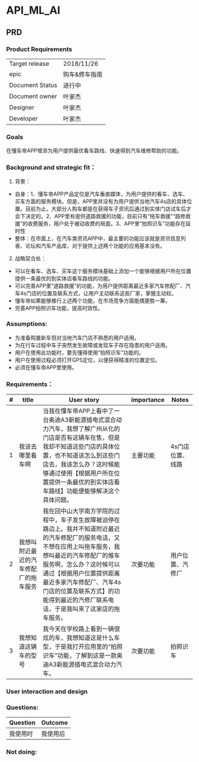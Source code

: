 # API_ML_AI
## PRD

### Product Requirements
| | |
|--------------|----|
|Target release|2018/11/26|
|epic|购车&修车指南|
|Document Status|进行中|
|Document owner|叶家杰|
|Designer|叶家杰|
|Developer|叶家杰|

### Goals
在懂车帝APP增添为用户提供最优看车路线、快速得到汽车维修帮助的功能。
### Background and strategic fit：
1. 背景：
- 自身：1、懂车帝APP产品定位是汽车垂直媒体，为用户提供的看车、选车、买车方面的服务模块。但是，APP里并没有为用户提供当地汽车4s店的具体位置。目前为止，大部分人购车都是在获得车子资讯后通过到实体门店试车后才会下决定的。2、APP里有提供道路救援的功能，目前只有“拖车救援”“路修救援”的收费服务，用户处于被动收费的局面。3、APP里“拍照识车”功能存在延时性
- 整体：在市面上，在汽车类资讯APP中，最主要的功能应该就是资讯信息列表、论坛和汽车产品库，对于提供上述两个功能的应用基本没有。
2. 战略契合处：
- 可以在看车、选车、买车这个服务模块基础上添加一个能够根据用户所在位置提供一条最优的到实体店看车路线的功能。
- 可以完善APP里“道路救援”的功能，为用户提供距离最近多家汽车修配厂、汽车4s门店的位置及联系方式，让用户主动联系这些厂家，掌握主动权。
- 懂车帝如果能够推行上述两个功能，在市场竞争方面能偶更胜一筹。
- 完善APP拍照识车功能，提高时效性。
### Assumptions: 
- 为准备购置新车但对当地汽车门店不熟悉的用户适用。
- 为在行车过程中车子突然发生故障或发现车子存在隐患的用户适用。
- 用户在使用此功能时，要先懂得使用“拍照识车”功能的。
- 用户在使用过程必须打开GPS定位，以便获得精准的位置定位。
- 必须在懂车帝APP里使用。
### Requirements：

|#|title|User story|importance|Notes |
|--------------|----|----|-----|-----|
|1|我该去哪里看车啊|当我在懂车帝APP上看中了一台奥迪A3新能源插电式混合动力汽车，我想了解广州从化的门店是否有这辆车在售，但是我却不知道这些门店的具体位置，也不知道该怎么到这些门店去，我该怎么办？这时候能够通过使用【根据用户所在位置提供一条最优的到实体店看车路线】功能便能够解决这个具体问题。|主要功能|4s门店位置、线路|
|2|我想叫附近最近的汽车修配厂的拖车服务|我在回中山大学南方学院的过程中，车子发生故障被迫停在路边上。我并不知道附近最近的汽车修配厂的服务电话，又不想在应用上叫拖车服务，我想叫最近的汽车修配厂的推车服务啊，怎么办？这时候可以通过【根据用户位置提供距离最近多家汽车修配厂、汽车4s门店的位置及联系方式】的功能得到最近的汽修厂联系电话，于是我叫来了这家店的拖车服务。|次要功能|用户位置、汽修厂|
|3|我想知道这辆车的型号|我今天在学校路上看到一辆很炫的车，我想知道这是什么车型，于是我打开应用里的“拍照识车”功能，了解到这是一款奥迪A3新能源插电式混合动力汽车。|次要功能|拍照识车|

### User interaction and design

### Questions:
|Question|Outcome|
|--------|-------|
|我使用时|我使用后|
### Not doing: 

